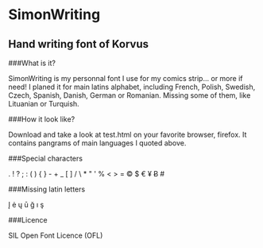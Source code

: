SimonWriting
============

Hand writing font of Korvus
---------------------------

###What is it?

SimonWriting is my personnal font I use for my comics strip... or more if need!
I planed it for main latins alphabet, including French, Polish, Swedish, Czech, Spanish, Danish, German or Romanian.
Missing some of them, like Lituanian or Turquish.

###How it look like?

Download and take a look at test.html on your favorite browser, firefox. It contains pangrams of main languages I quoted above.

###Special characters

. ! ? ; : ( ) { } - + _ [ ] / \ * " ' % < > = © $ € ¥ Ƀ #

###Missing latin letters

Į ė ų ū ğ ı ş

###Licence

SIL Open Font Licence (OFL)